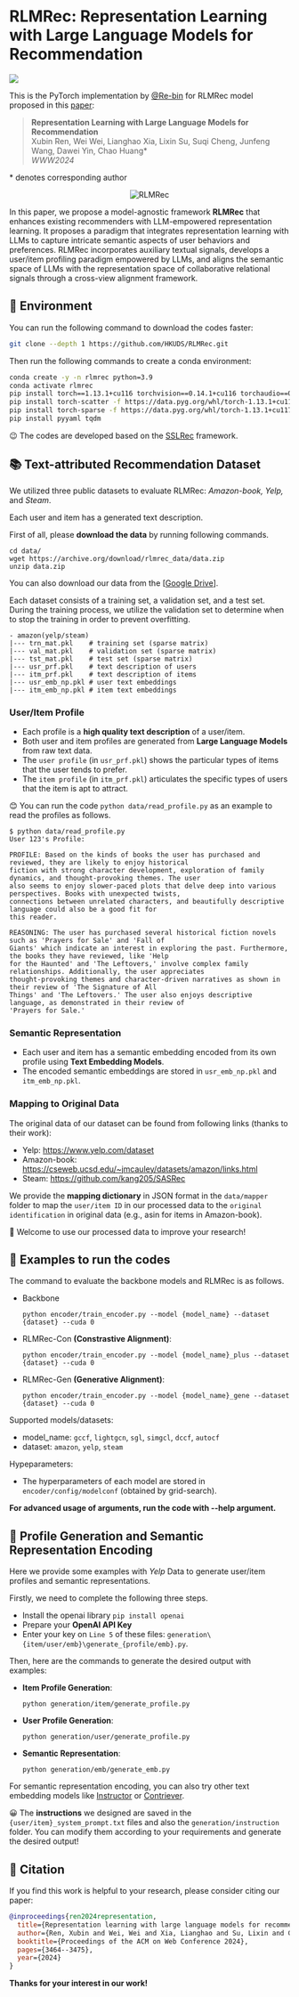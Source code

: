# RLMRec: Representation Learning with Large Language Models for Recommendation

<img src='RLMRec_cover.png' />

 This is the PyTorch implementation by <a href='https://github.com/Re-bin'>@Re-bin</a> for RLMRec model proposed in this [paper](https://arxiv.org/abs/2310.15950):

 >**Representation Learning with Large Language Models for Recommendation**  
 >Xubin Ren, Wei Wei, Lianghao Xia, Lixin Su, Suqi Cheng, Junfeng Wang, Dawei Yin, Chao Huang*\
 >*WWW2024*


\* denotes corresponding author
<p align="center">
<img src="RLMRec.png" alt="RLMRec" />
</p>

In this paper, we propose a model-agnostic framework **RLMRec** that enhances existing recommenders with LLM-empowered representation learning. It proposes a paradigm that integrates representation learning with LLMs to capture intricate semantic aspects of user behaviors and preferences. RLMRec incorporates auxiliary textual signals, develops a user/item profiling paradigm empowered by LLMs, and aligns the semantic space of LLMs with the representation space of collaborative relational signals through a cross-view alignment framework.

## 📝 Environment
You can run the following command to download the codes faster:
```bash
git clone --depth 1 https://github.com/HKUDS/RLMRec.git
```

Then run the following commands to create a conda environment:

```bash
conda create -y -n rlmrec python=3.9
conda activate rlmrec
pip install torch==1.13.1+cu116 torchvision==0.14.1+cu116 torchaudio==0.13.1 --extra-index-url https://download.pytorch.org/whl/cu116
pip install torch-scatter -f https://data.pyg.org/whl/torch-1.13.1+cu117.html
pip install torch-sparse -f https://data.pyg.org/whl/torch-1.13.1+cu117.html
pip install pyyaml tqdm
```

😉 The codes are developed based on the [SSLRec](https://github.com/HKUDS/SSLRec) framework.

## 📚 Text-attributed Recommendation Dataset

We utilized three public datasets to evaluate RLMRec:  *Amazon-book, Yelp,* and *Steam*.

Each user and item has a generated text description.

First of all, please **download the data** by running following commands.
 ```
 cd data/
 wget https://archive.org/download/rlmrec_data/data.zip
 unzip data.zip
 ```

You can also download our data from the [[Google Drive](https://drive.google.com/file/d/1PzePFsBcYofG1MV2FisFLBM2lMytbMdW/view?usp=sharing)].


Each dataset consists of a training set, a validation set, and a test set. During the training process, we utilize the validation set to determine when to stop the training in order to prevent overfitting.
```
- amazon(yelp/steam)
|--- trn_mat.pkl    # training set (sparse matrix)
|--- val_mat.pkl    # validation set (sparse matrix)
|--- tst_mat.pkl    # test set (sparse matrix)
|--- usr_prf.pkl    # text description of users
|--- itm_prf.pkl    # text description of items
|--- usr_emb_np.pkl # user text embeddings
|--- itm_emb_np.pkl # item text embeddings
```

### User/Item Profile
- Each profile is a **high quality text description** of a user/item.
- Both user and item profiles are generated from **Large Language Models** from raw text data.
- The `user profile` (in `usr_prf.pkl`) shows the particular types of items that the user tends to prefer. 
- The `item profile` (in `itm_prf.pkl`) articulates the specific types of users that the item is apt to attract. 

😊 You can run the code `python data/read_profile.py` as an example to read the profiles as follows.
```
$ python data/read_profile.py
User 123's Profile:

PROFILE: Based on the kinds of books the user has purchased and reviewed, they are likely to enjoy historical
fiction with strong character development, exploration of family dynamics, and thought-provoking themes. The user 
also seems to enjoy slower-paced plots that delve deep into various perspectives. Books with unexpected twists, 
connections between unrelated characters, and beautifully descriptive language could also be a good fit for 
this reader.

REASONING: The user has purchased several historical fiction novels such as 'Prayers for Sale' and 'Fall of 
Giants' which indicate an interest in exploring the past. Furthermore, the books they have reviewed, like 'Help 
for the Haunted' and 'The Leftovers,' involve complex family relationships. Additionally, the user appreciates 
thought-provoking themes and character-driven narratives as shown in their review of 'The Signature of All 
Things' and 'The Leftovers.' The user also enjoys descriptive language, as demonstrated in their review of 
'Prayers for Sale.'
```

### Semantic Representation
- Each user and item has a semantic embedding encoded from its own profile using **Text Embedding Models**.
- The encoded semantic embeddings are stored in `usr_emb_np.pkl` and `itm_emb_np.pkl`.

### Mapping to Original Data

The original data of our dataset can be found from following links (thanks to their work):
- Yelp: https://www.yelp.com/dataset
- Amazon-book: https://cseweb.ucsd.edu/~jmcauley/datasets/amazon/links.html
- Steam: https://github.com/kang205/SASRec

We provide the **mapping dictionary** in JSON format in the `data/mapper` folder to map the `user/item ID` in our processed data to the `original identification` in original data (e.g., asin for items in Amazon-book).

🤗 Welcome to use our processed data to improve your research!

## 🚀 Examples to run the codes

The command to evaluate the backbone models and RLMRec is as follows. 

  - Backbone 

    ```python encoder/train_encoder.py --model {model_name} --dataset {dataset} --cuda 0```   

  - RLMRec-Con **(Constrastive Alignment)**:

    ```python encoder/train_encoder.py --model {model_name}_plus --dataset {dataset} --cuda 0```

  - RLMRec-Gen **(Generative Alignment)**:

    ```python encoder/train_encoder.py --model {model_name}_gene --dataset {dataset} --cuda 0```

Supported models/datasets:

* model_name:  `gccf`, `lightgcn`, `sgl`, `simgcl`, `dccf`, `autocf`
* dataset: `amazon`, `yelp`, `steam`

Hypeparameters:

* The hyperparameters of each model are stored in `encoder/config/modelconf` (obtained by grid-search).

 **For advanced usage of arguments, run the code with --help argument.**

## 🔮 Profile Generation and Semantic Representation Encoding
Here we provide some examples with *Yelp* Data to generate user/item profiles and semantic representations.

Firstly, we need to complete the following three steps.
- Install the openai library `pip install openai`
- Prepare your **OpenAI API Key**
- Enter your key on `Line 5` of these files: `generation\{item/user/emb}\generate_{profile/emb}.py`.

Then, here are the commands to generate the desired output with examples:

  - **Item Profile Generation**:

    ```python generation/item/generate_profile.py```   

  - **User Profile Generation**:

    ```python generation/user/generate_profile.py```

  - **Semantic Representation**:

    ```python generation/emb/generate_emb.py```

For semantic representation encoding, you can also try other text embedding models like [Instructor](https://github.com/xlang-ai/instructor-embedding) or [Contriever](https://github.com/facebookresearch/contriever).

😀 The **instructions** we designed are saved in the `{user/item}_system_prompt.txt` files and also the `generation/instruction` folder. You can modify them according to your requirements and generate the desired output!

## 🌟 Citation
If you find this work is helpful to your research, please consider citing our paper:
```bibtex
@inproceedings{ren2024representation,
  title={Representation learning with large language models for recommendation},
  author={Ren, Xubin and Wei, Wei and Xia, Lianghao and Su, Lixin and Cheng, Suqi and Wang, Junfeng and Yin, Dawei and Huang, Chao},
  booktitle={Proceedings of the ACM on Web Conference 2024},
  pages={3464--3475},
  year={2024}
}
```

**Thanks for your interest in our work!**
